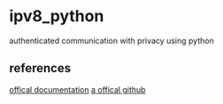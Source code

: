 # ipv8_python
authenticated communication with privacy using python

## references
[offical documentation]([/guides/content/editing-an-existing-page](https://py-ipv8.readthedocs.io/en/latest/basics/overlay_tutorial.html))
[a offical github](https://github.com/Tribler/py-ipv8/blob/master/README.md)
